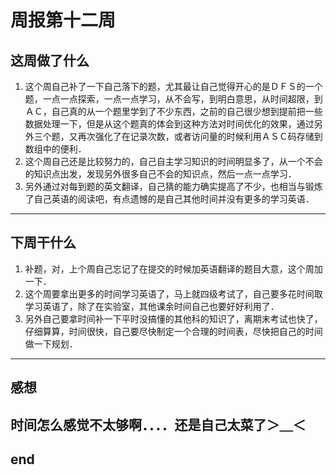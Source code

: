 # 周报第十二周


## 这周做了什么

1. 这个周自己补了一下自己落下的题，尤其最让自己觉得开心的是ＤＦＳ的一个题，一点一点探索，一点一点学习，从不会写，到明白意思，从时间超限，到ＡＣ，自己真的从一个题里学到了不少东西，之前的自己很少想到提前把一些数据处理一下，但是从这个题真的体会到这种方法对时间优化的效果，通过另外三个题，又再次强化了在记录次数，或者访问量的时候利用ＡＳＣ码存储到数组中的便利．
2. 这个周自己还是比较努力的，自己自主学习知识的时间明显多了，从一个不会的知识点出发，发现另外很多自己不会的知识点，然后一点一点学习．
3. 另外通过对每到题的英文翻译，自己猜的能力确实提高了不少，也相当与锻炼了自己英语的阅读吧，有点遗憾的是自己其他时间并没有更多的学习英语．
---


## 下周干什么


1. 补题，对，上个周自己忘记了在提交的时候加英语翻译的题目大意，这个周加一下．
2. 这个周要拿出更多的时间学习英语了，马上就四级考试了，自己要多花时间取学习英语了，除了在实验室，其他课余时间自己也要好好利用了．
3. 另外自己要拿时间补一下平时没搞懂的其他科的知识了，离期末考试也快了，仔细算算，时间很快，自己要尽快制定一个合理的时间表，尽快把自己的时间做一下规划．
---


## 感想

时间怎么感觉不太够啊．．．．还是自己太菜了＞＿＜
---


## end
